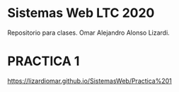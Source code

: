 # Sistemas Web LTC 2020
Repositorio para clases. 
Omar Alejandro Alonso Lizardi.
# PRACTICA 1
https://lizardiomar.github.io/SistemasWeb/Practica%201
